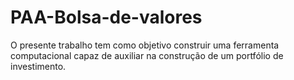 # PAA-Bolsa-de-valores
O presente trabalho tem como objetivo construir uma ferramenta computacional capaz de auxiliar na construção de um portfólio de investimento.
